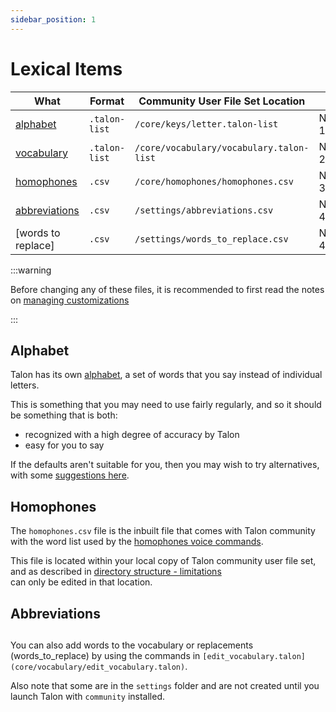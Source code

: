 ```yaml
---
sidebar_position: 1
---
```

# Lexical Items


| What             | Format      | Community User File Set Location         |        |
| ---------------- | ----------- | ---------------------------------------- | ------ |
| [alphabet](#alphabet) | `.talon-list` | `/core/keys/letter.talon-list`  | Note 1 |
| [vocabulary](#vocabulary)       | `.talon-list` | `/core/vocabulary/vocabulary.talon-list` | Note 2 |
| [homophones](#homophones)       | `.csv`        | `/core/homophones/homophones.csv`      | Note 3 |
| [abbreviations](#abbreviations)    | `.csv`         | `/settings/abbreviations.csv`            | Note 4 |
| [words to replace] | `.csv`         | `/settings/words_to_replace.csv`         | Note 4 |

:::warning

Before changing any of these files, it is recommended to first read the notes on [managing customizations](../managing-customizations.md)

:::

## Alphabet

Talon has its own [alphabet](/docs/Basic%20Usage/Command%20Mode/single-characters.md#talon-alphabet), a set of words that you say instead of individual letters.

This is something that you may need to use fairly regularly, and so it should be something that is both:
- recognized with a high degree of accuracy by Talon
- easy for you to say

If the defaults aren't suitable for you, then you may wish to try alternatives, with some [suggestions here](/docs/Resource%20Hub/Speech%20Recognition/improving_recognition_accuracy.md#alternatives-to-the-default-alphabet).

## Homophones

The `homophones.csv` file is the inbuilt file that comes with Talon community with the word list
used by the [homophones voice commands](/docs/Basic%20Usage/Command%20Mode/text-and-navigation.md#homophones).

This file is located within your local copy of Talon community user file set, and as described in [directory structure - limitations](../managing-customizations.md#limitations)   
can only be edited in that location.

## Abbreviations



## 

You can also add words to the vocabulary or replacements (words_to_replace) by using the commands in `[edit_vocabulary.talon](core/vocabulary/edit_vocabulary.talon)`.

Also note that some are in the `settings` folder and are not created until you launch Talon with `community` installed.

